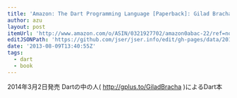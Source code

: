 ```yaml
---
title: 'Amazon: The Dart Programming Language [Paperback]: Gilad Bracha'
author: azu
layout: post
itemUrl: 'http://www.amazon.com/o/ASIN/0321927702/amazon0abac-22/ref=nosim'
editJSONPath: 'https://github.com/jser/jser.info/edit/gh-pages/data/2013/08/index.json'
date: '2013-08-09T13:40:55Z'
tags:
  - dart
  - book
---
```

2014年3月2日発売
Dartの中の人( http://gplus.to/GiladBracha )によるDart本
